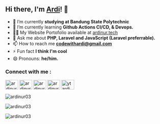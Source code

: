 ## Hi there, I'm [Ardi](https://ardinur.engineer)! 👋

- 🔭 I’m currently **studying at Bandung State Polytechnic** 
- 🌱 I’m currently learning **Github Actions CI/CD, & Devops.**
- 👨‍💻 My Website Portofolio available at [ardinur.tech](https://ardinur.tech)
- 💬 Ask me about **PHP, Laravel and JavaScript (Laravel preferrable).**
- 📫 How to reach me **codewithardi@gmail.com**
- ⚡ Fun fact **I think I'm cool**    
- 😄 Pronouns: **he/him.**

<h3 align="left">Connect with me :</h3>
<p align="left">
<a href="https://twitter.com/ardinur03" target="_blank"><img align="center" src="https://cdn.jsdelivr.net/npm/simple-icons@3.0.1/icons/twitter.svg" alt="ardinur03" height="30" width="40" /></a>
<a href="https://linkedin.com/in/ardinur" target="_blank"><img align="center" src="https://cdn.jsdelivr.net/npm/simple-icons@3.0.1/icons/linkedin.svg" alt="ardinur" height="30" width="40" /></a>
<a href="https://fb.com/ardinurinsan03" target="_blank"><img align="center" src="https://cdn.jsdelivr.net/npm/simple-icons@3.0.1/icons/facebook.svg" alt="ardinurinsan03" height="30" width="40" /></a>
<a href="https://instagram.com/ardinur_03" target="_blank"><img align="center" src="https://cdn.jsdelivr.net/npm/simple-icons@3.0.1/icons/instagram.svg" alt="ardinur_03" height="30" width="40" /></a>
<a href="https://www.youtube.com/channel/UC-7CE3Dvl9K5_2pvs7N4gDA" target="_blank"><img align="center" src="https://cdn.jsdelivr.net/npm/simple-icons@3.0.1/icons/youtube.svg" alt="yt ardi hydra" height="30" width="40" /></a>
</p>

<p><img align = "center" src = "https://github-readme-stats.vercel.app/api?username=ardinur03&show_icons=true&locale=en&theme=tokyonight" alt = "ardinur03" /> </p>

<p><img align = "center" src = "https://activity-graph.herokuapp.com/graph?username=ardinur03&bg_color=0D1117&color=5BCDEC&line=5BCDEC&point=FFFFFF&hide_border=true" alt = "ardinur03" /> </p>

<p> <img align = "center" src = "https://gpvc.arturio.dev/ardinur03" alt = "ardinur03" /> </p>
